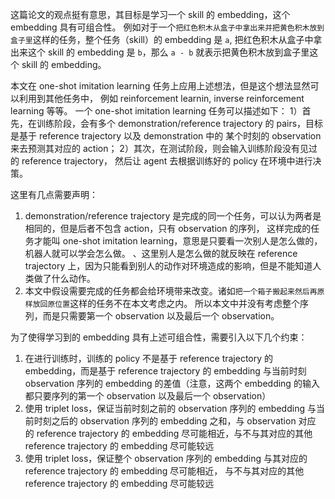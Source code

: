 <script type="text/javascript" src="http://cdn.mathjax.org/mathjax/latest/MathJax.js?config=default"></script>

这篇论文的观点挺有意思，其目标是学习一个 skill 的 embedding，这个 embedding 具有可组合性。
例如对于一个```把红色积木从盒子中拿出来并把黄色积木放到盒子里```这样的任务，整个任务（skill）的 embedding 是 ```a```, 
把红色积木从盒子中拿出来这个 skill 的 embedding 是 ```b```，那么 ```a - b``` 就表示把黄色积木放到盒子里这个 skill 的 embedding。

本文在 one-shot imitation learning 任务上应用上述想法，但是这个想法显然可以利用到其他任务中，
例如 reinforcement learnin, inverse reinforcement learning 等等。
一个 one-shot imitation learning 任务可以描述如下：
1）首先，在训练阶段，会有多个 demonstration/reference trajectory 的 pairs，目标是基于 reference trajectory 以及 demonstration 中的
某个时刻的 observation 来去预测其对应的 action；
2）其次，在测试阶段，则会输入训练阶段没有见过的 reference trajectory， 然后让 agent 去根据训练好的 policy 在环境中进行决策。

这里有几点需要声明：
1. demonstration/reference trajectory 是完成的同一个任务，可以认为两者是相同的，但是后者不包含 action，只有 observation 的序列，
这样完成的任务才能叫 one-shot imitation learning，意思是只要看一次别人是怎么做的，机器人就可以学会怎么做。
、这里别人是怎么做的就反映在 reference trajectory 上，因为只能看到别人的动作对环境造成的影响，但是不能知道人类做了什么动作。
2. 本文中假设需要完成的任务都会给环境带来改变。诸如```把一个箱子搬起来然后再原样放回原位置```这样的任务不在本文考虑之内。
所以本文中并没有考虑整个序列，而是只需要第一个 observation 以及最后一个 observation。

为了使得学习到的 embedding 具有上述可组合性，需要引入以下几个约束：
1. 在进行训练时，训练的 policy 不是基于 reference trajectory 的 embedding，而是基于 reference trajectory 的 embedding 与当前时刻 observation
序列的 embedding 的差值（注意，这两个 embedding 的输入都只要序列的第一个 observation 以及最后一个 observation）
2. 使用 triplet loss，保证当前时刻之前的 observation 序列的 embedding 与当前时刻之后的 observation 序列的 embedding 之和，与 observation 对应
的 reference trajectory 的 embedding 尽可能相近，与不与其对应的其他 reference trajectory 的 embedding 尽可能较远
3. 使用 triplet loss，保证整个 observation 序列的 embedding 与其对应的 reference trajectory 的 embedding 尽可能相近，
与不与其对应的其他 reference trajectory 的 embedding 尽可能较远
